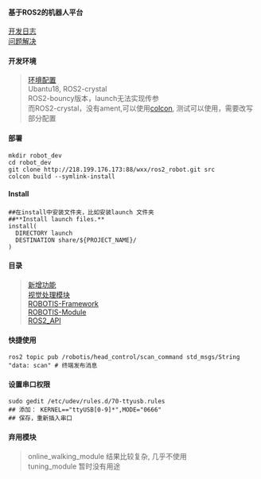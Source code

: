 #### 基于ROS2的机器人平台  

[开发日志](Explain/develop_log.md)  
[问题解决](Explain/problem_solve.md)  

#### 开发环境  
> [环境配置](Explain/enviroment.md)  
> Ubantu18, ROS2-crystal   
> ROS2-bouncy版本，launch无法实现传参      
> 而ROS2-crystal，没有ament,可以使用[colcon](Explain/colcon.md), 测试可以使用，需要改写部分配置  

#### 部署
```
mkdir robot_dev
cd robot_dev
git clone http://218.199.176.173:88/wxx/ros2_robot.git src
colcon build --symlink-install
```

#### Install
```
##在install中安装文件夹，比如安装launch 文件夹  
##**Install launch files.**
install(
  DIRECTORY launch
  DESTINATION share/${PROJECT_NAME}/
)
````

#### 目录
> [新增功能](Explain/new_function.md)  
> [视觉处理模块](Visual-Detector/readme.md)   
> [ROBOTIS-Framework](ROBOTIS-Framework/readme.md)  
> [ROBOTIS-Module](ROBOTIS-Module/readme.md)  
> [ROS2_API](Explain/api.md)

#### 快捷使用
```shell
ros2 topic pub /robotis/head_control/scan_command std_msgs/String "data: scan" # 终端发布消息
```

#### 设置串口权限  
```
sudo gedit /etc/udev/rules.d/70-ttyusb.rules  
## 添加： KERNEL=="ttyUSB[0-9]*",MODE="0666"  
## 保存，重新插入串口  
```

#### 弃用模块 
> online_walking_module 结果比较复杂, 几乎不使用   
> tuning_module 暂时没有用途  
